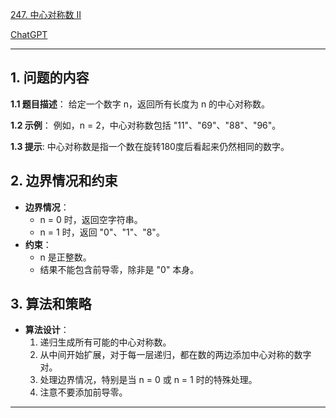[247. 中心对称数 II](https://leetcode.cn/problems/strobogrammatic-number-ii)

[ChatGPT](https://chat.openai.com/share/123fabce-40ac-4dc7-9df5-6a620ac35522)

---

## 1. 问题的内容
**1.1 题目描述**：
给定一个数字 n，返回所有长度为 n 的中心对称数。

**1.2 示例**：
例如，n = 2，中心对称数包括 "11"、"69"、"88"、"96"。

**1.3 提示**:
中心对称数是指一个数在旋转180度后看起来仍然相同的数字。

## 2. 边界情况和约束
- **边界情况**：
  - n = 0 时，返回空字符串。
  - n = 1 时，返回 "0"、"1"、"8"。
- **约束**：
  - n 是正整数。
  - 结果不能包含前导零，除非是 "0" 本身。

## 3. 算法和策略
- **算法设计**：
  1. 递归生成所有可能的中心对称数。
  2. 从中间开始扩展，对于每一层递归，都在数的两边添加中心对称的数字对。
  3. 处理边界情况，特别是当 n = 0 或 n = 1 时的特殊处理。
  4. 注意不要添加前导零。

---